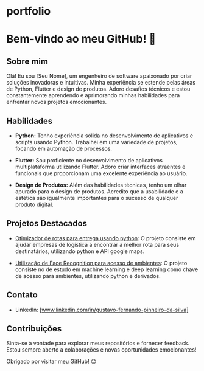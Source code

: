 # portfolio


# Bem-vindo ao meu GitHub! 👋

## Sobre mim

Olá! Eu sou [Seu Nome], um engenheiro de software apaixonado por criar soluções inovadoras e intuitivas. Minha experiência se estende pelas áreas de Python, Flutter e design de produtos. Adoro desafios técnicos e estou constantemente aprendendo e aprimorando minhas habilidades para enfrentar novos projetos emocionantes.

## Habilidades

- **Python:** Tenho experiência sólida no desenvolvimento de aplicativos e scripts usando Python. Trabalhei em uma variedade de projetos, focando em automação de processos.

- **Flutter:** Sou proficiente no desenvolvimento de aplicativos multiplataforma utilizando Flutter. Adoro criar interfaces atraentes e funcionais que proporcionam uma excelente experiência ao usuário.

- **Design de Produtos:** Além das habilidades técnicas, tenho um olhar apurado para o design de produtos. Acredito que a usabilidade e a estética são igualmente importantes para o sucesso de qualquer produto digital.

## Projetos Destacados

- [Otimizador de rotas para entrega usando python](https://github.com/Gustavofpsilva/OtimizadorDeRotasPython): O projeto consiste em ajudar empresas de logística a encontrar a melhor rota para seus destinatários, utilizando python e API google maps.

- [Utilização de Face Recognition para acesso de ambientes](https://github.com/Gustavofpsilva/FaceRecognitionOpenDoors): O projeto consiste no de estudo em machine learning e deep learning como chave de acesso para ambientes, utilizando python e derivados.

## Contato

- LinkedIn: [www.linkedin.com/in/gustavo-fernando-pinheiro-da-silva]

## Contribuições

Sinta-se à vontade para explorar meus repositórios e fornecer feedback. Estou sempre aberto a colaborações e novas oportunidades emocionantes!

Obrigado por visitar meu GitHub! 😊
